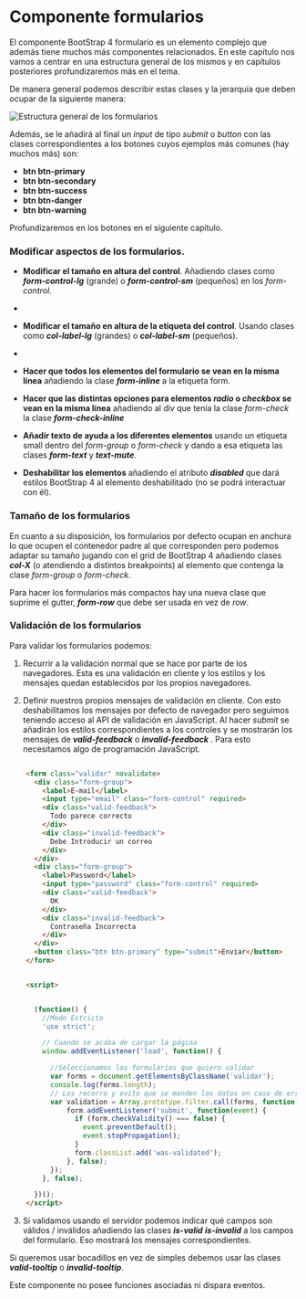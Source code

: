 # Componente formularios

El componente BootStrap 4 formulario es un elemento complejo que además tiene muchos más componentes relacionados. En este capítulo nos vamos a centrar en una estructura general de los mismos y en capítulos posteriores profundizaremos más en el tema.


De manera general podemos describir estas clases y la jerarquía que deben ocupar de la siguiente manera:

![Estructura general de los formularios](estructura.png)

Además, se le añadirá al final un *input* de tipo *submit* o *button* con las clases correspondientes a los botones cuyos ejemplos más comunes (hay muchos más) son:

* **btn btn-primary**
* **btn btn-secondary**
* **btn btn-success**
* **btn btn-danger**
* **btn btn-warning**

Profundizaremos en los botones en el siguiente capítulo.

### Modificar aspectos de los formularios.

* **Modificar el tamaño en altura del control**. Añadiendo clases como ***form-control-lg*** (grande) o ***form-control-sm*** (pequeños) en los *form-control.*
*
* **Modificar el tamaño en altura de la etiqueta del control**. Usando clases como ***col-label-lg*** (grandes)  o ***col-label-sm*** (pequeños).
*
* **Hacer que todos los elementos del formulario se vean en la misma línea** añadiendo la clase ***form-inline*** a la etiqueta form.

* **Hacer que las distintas opciones para elementos *radio* o *checkbox* se vean en la misma línea** añadiendo al div que tenía la clase *form-check* la clase ***form-check-inline***

* **Añadir texto de ayuda a los diferentes elementos** usando un etiqueta small dentro del *form-group* o *form-check* y dando a esa etiqueta las clases ***form-text*** y ***text-mute***.

* **Deshabilitar los elementos** añadiendo el atributo ***disabled*** que dará estilos BootStrap 4 al elemento deshabilitado (no se podrá interactuar con él).

### Tamaño de los formularios

En cuanto a su disposición, los formularios por defecto ocupan en anchura lo que ocupen el contenedor padre al que corresponden pero podemos adaptar su tamaño jugando con el grid de BootStrap 4 añadiendo clases ***col-X*** (o atendiendo a distintos breakpoints) al elemento que contenga la clase *form-group* o *form-check*.

Para hacer los formularios más compactos hay una nueva clase que suprime el gutter, ***form-row*** que debe ser usada en vez de *row*.

### Validación de los formularios

Para validar los formularios podemos:

1. Recurrir a la validación normal que se hace por parte de los navegadores. Esta es una validación en cliente y los estilos y los mensajes quedan establecidos por los propios navegadores.


2. Definir nuestros propios mensajes de validación en cliente. Con esto deshabilitamos los mensajes por defecto de navegador pero seguimos teniendo acceso al API de validación en JavaScript. Al hacer *submit* se añadirán los estilos correspondientes a los controles y se mostrarán los mensajes de ***valid-feedback*** o ***invalid-feedback*** . Para esto necesitamos algo de programación JavaScript.

```html

    <form class="validar" novalidate>
      <div class="form-group">
        <label>E-mail</label>
        <input type="email" class="form-control" required>
        <div class="valid-feedback">
          Todo parece correcto
        </div>
        <div class="invalid-feedback">
          Debe Introducir un correo
        </div>
      </div>
      <div class="form-group">
        <label>Password</label>
        <input type="password" class="form-control" required>
        <div class="valid-feedback">
          OK
        </div>
        <div class="invalid-feedback">
          Contraseña Incorrecta
        </div>
      </div>
      <button class="btn btn-primary" type="submit">Enviar</button>
    </form>


    <script>


      (function() {
        //Modo Estricto
        'use strict';

        // Cuando se acaba de cargar la página
        window.addEventListener('load', function() {

          //Seleccionamos los formularios que quiero validar
          var forms = document.getElementsByClassName('validar');
          console.log(forms.length);
          // Los recorro y evito que se manden los datos en caso de error
          var validation = Array.prototype.filter.call(forms, function(form) {
              form.addEventListener('submit', function(event) {
                if (form.checkValidity() === false) {
                  event.preventDefault();
                  event.stopPropagation();
                }
                form.classList.add('was-validated');
              }, false);
          });
        }, false);

      })();
    </script>
```

3. Si validamos usando el servidor podemos indicar qué campos son válidos / inválidos añadiendo las clases ***is-valid***  ***is-invalid*** a los campos del formulario. Eso mostrará los mensajes correspondientes.

Si queremos usar bocadillos en vez de simples debemos usar las clases ***valid-tooltip*** o ***invalid-tooltip***.

Este componente no posee funciones asociadas ni dispara eventos.
